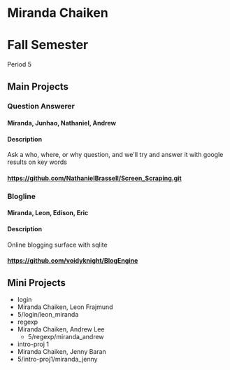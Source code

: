 Miranda Chaiken
==========

# Fall Semester
Period 5

## Main Projects

### Question Answerer
#### Miranda, Junhao, Nathaniel, Andrew
#### Description
Ask a who, where, or why question, and we'll try and answer it with google results on key words
#### https://github.com/NathanielBrassell/Screen_Scraping.git

### Blogline
#### Miranda, Leon, Edison, Eric
#### Description
Online blogging surface with sqlite
#### https://github.com/voidyknight/BlogEngine

## Mini Projects

 * login
  * Miranda Chaiken, Leon Frajmund
  * 5/login/leon_miranda
 * regexp
  * Miranda Chaiken, Andrew Lee
	* 5/regexp/miranda_andrew
 * intro-proj 1
  * Miranda Chaiken, Jenny Baran 
  * 5/intro-proj1/miranda_jenny

